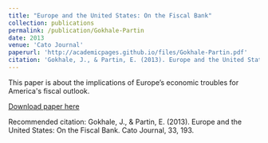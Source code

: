 ```yaml
---
title: "Europe and the United States: On the Fiscal Bank"
collection: publications
permalink: /publication/Gokhale-Partin
date: 2013
venue: 'Cato Journal'
paperurl: 'http://academicpages.github.io/files/Gokhale-Partin.pdf'
citation: 'Gokhale, J., & Partin, E. (2013). Europe and the United States: On the Fiscal Bank. Cato Journal, 33, 193.'
---
```

This paper is about the implications of Europe’s economic troubles for America's fiscal outlook.

[Download paper here](http://epartin.github.io/files/Gokhale-Partin.pdf)

Recommended citation: Gokhale, J., & Partin, E. (2013). Europe and the United States: On the Fiscal Bank. Cato Journal, 33, 193.
